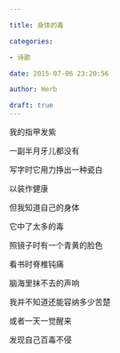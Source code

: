 ```yaml
---

title: 身体的毒

categories:

- 诗歌

date: 2015-07-06 23:20:56

author: Herb

draft: true
---
```


我的指甲发紫

一副半月牙儿都没有

写字时它用力挣出一种瓷白

以装作健康



但我知道自己的身体

它中了太多的毒

照镜子时有一个青黄的脸色

看书时脊椎钝痛

脑海里抹不去的声响



我并不知道还能容纳多少苦楚

或者一天一觉醒来

发现自己百毒不侵